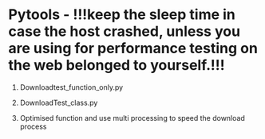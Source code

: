 # Pytools - !!!keep the sleep time in case the host crashed, unless you are using for performance testing on the web belonged to yourself.!!!


1. Downloadtest_function_only.py

2. DownloadTest_class.py

3. Optimised function and use multi processing to speed the download process 


